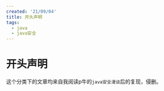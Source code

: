 ```yaml
---
created: '21/09/04'
title: 开头声明
tags:
  - java
  - java安全
---
```

# 开头声明
这个分类下的文章均来自我阅读p牛的`java安全漫谈`后的复现，侵删。